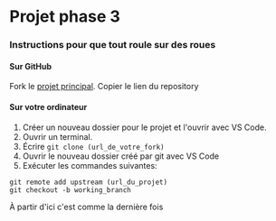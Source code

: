 # Projet phase 3

### Instructions pour que tout roule sur des roues

#### Sur GitHub
Fork le [projet principal](https://github.com/TP2-Python/Tp3.git).
Copier le lien du repository

#### Sur votre ordinateur
1. Créer un nouveau dossier pour le projet et l'ouvrir avec VS Code.
2. Ouvrir un terminal.
3. Écrire `git clone (url_de_votre_fork)`
4. Ouvrir le nouveau dossier créé par git avec VS Code
5. Exécuter les commandes suivantes:
```
git remote add upstream (url_du_projet)
git checkout -b working_branch
```

À partir d'ici c'est comme la dernière fois